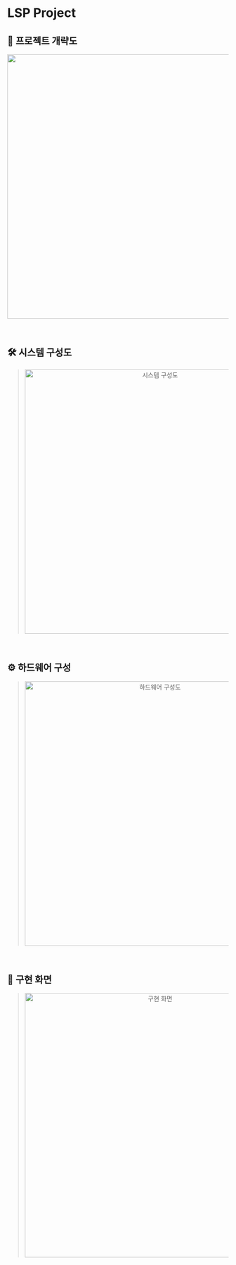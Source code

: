 # LSP Project

## 🔎 프로젝트 개략도
<p align="center">
  <img src="https://github.com/dj991108/LSP/assets/90829718/ec086f2d-a7ba-4d1d-8e26-35fd47f05f12" width="600" />
</p>

<br />

## 🛠 시스템 구성도
><p align="center"><img src="https://github.com/dj991108/LSP/assets/90829718/0f09bbf5-1902-4b16-a9fa-df032c54e7cf" alt="시스템 구성도" width="600"></p>

<br/>

## ⚙ 하드웨어 구성
><p align="center"><img src="https://github.com/dj991108/LSP/assets/90829718/050ac853-b3dd-492f-ac0d-11c2780ace54" alt="하드웨어 구성도" width="600"></p>

<br/>

## 📱 구현 화면
><p align="center"><img src="https://github.com/dj991108/LSP/assets/90829718/a42b3fb0-4340-405c-a12f-211f08bb5070" alt="구현 화면" width="600"></p>

